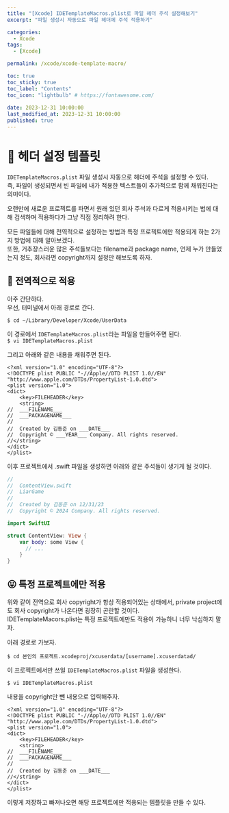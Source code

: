 ```yaml
---
title: "[Xcode] IDETemplateMacros.plist로 파일 헤더 주석 설정해보기"  
excerpt: "파일 생성시 자동으로 파일 헤더에 주석 적용하기"

categories:
  - Xcode 
tags:
  - [Xcode]

permalink: /xcode/xcode-template-macro/

toc: true
toc_sticky: true
toc_label: "Contents"
toc_icon: "lightbulb" # https://fontawesome.com/
 
date: 2023-12-31 10:00:00
last_modified_at: 2023-12-31 10:00:00
published: true
---  
```


# 🗿 헤더 설정 템플릿

`IDETemplateMacros.plist` 파일 생성시 자동으로 헤더에 주석을 설정할 수 있다.  
즉, 파일이 생성되면서 빈 파일에 내가 적용한 텍스트들이 추가적으로 함께 채워진다는 의미이다.  

오랜만에 새로운 프로젝트를 파면서 원래 있던 회사 주석과 다르게 적용시키는 법에 대해 검색하며 적용하다가 그냥 직접 정리하려 한다.  

모든 파일들에 대해 전역적으로 설정하는 방법과 특정 프로젝트에만 적용되게 하는 2가지 방법에 대해 알아보겠다.  
또한, 거추장스러운 많은 주석들보다는 filename과 package name, 언제 누가 만들었는지 정도, 회사라면 copyright까지 설정만 해보도록 하자.  

## 📖 전역적으로 적용

아주 간단하다.  
우선, 터미널에서 아래 경로로 간다.  

`$ cd ~/Library/Developer/Xcode/UserData`  

이 경로에서 `IDETemplateMacros.plist`라는 파일을 만들어주면 된다.  
`$ vi IDETemplateMacros.plist`  

그리고 아래와 같은 내용을 채워주면 된다.  

```plist
<?xml version="1.0" encoding="UTF-8"?>
<!DOCTYPE plist PUBLIC "-//Apple//DTD PLIST 1.0//EN" "http://www.apple.com/DTDs/PropertyList-1.0.dtd">
<plist version="1.0">
<dict>
    <key>FILEHEADER</key>
    <string>
//  ___FILENAME___
//  ___PACKAGENAME___
//
//  Created by 김동준 on ___DATE___
//  Copyright © ___YEAR___ Company. All rights reserved.
//</string>
</dict>
</plist>
```  

이후 프로젝트에서 .swift 파일을 생성하면 아래와 같은 주석들이 생기게 될 것이다.  

```swift
//
//  ContentView.swift
//  LiarGame
//
//  Created by 김동준 on 12/31/23
//  Copyright © 2024 Company. All rights reserved.

import SwiftUI

struct ContentView: View {
    var body: some View {
      // ...
    }
}
```  

## 😛 특정 프로젝트에만 적용

위와 같이 전역으로 회사 copyright가 항상 적용되어있는 상태에서, private project에도 회사 copyright가 나온다면 굉장히 곤란할 것이다.  
IDETemplateMacors.plist는 특정 프로젝트에만도 적용이 가능하니 너무 낙심하지 말자.  

아래 경로로 가보자.  

`$ cd 본인의 프로젝트.xcodeproj/xcuserdata/[username].xcuserdatad/`  

이 프로젝트에서만 쓰일 `IDETemplateMacros.plist` 파일을 생성한다.  

`$ vi IDETemplateMacros.plist`  

내용을 copyright만 뺀 내용으로 입력해주자.  

```plist
<?xml version="1.0" encoding="UTF-8"?>
<!DOCTYPE plist PUBLIC "-//Apple//DTD PLIST 1.0//EN" "http://www.apple.com/DTDs/PropertyList-1.0.dtd">
<plist version="1.0">
<dict>
    <key>FILEHEADER</key>
    <string>
//  ___FILENAME___
//  ___PACKAGENAME___
//
//  Created by 김동준 on ___DATE___
//</string>
</dict>
</plist>
```  

이렇게 저장하고 빠져나오면 해당 프로젝트에만 적용되는 템플릿을 만들 수 있다.  
